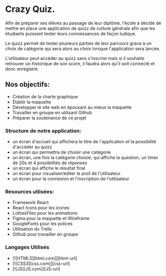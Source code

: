 # Crazy Quiz.

<!-- Improved compatibility of back to top link: See: https://github.com/othneildrew/Best-README-Template/pull/73 -->

Afin de préparer ses élèves au passage de leur diplôme, l'école a décidé de mettre en place une application de quizz de culture générale afin que les étudiants puissent tester leurs connaissances de façon ludique.

Le quizz permet de tester plusieurs parties de leur parcours grace à un choix de catégorie qui sera alors au choix lorsque l'application sera lancée.

L'utilisateur peut accéder au quizz sans s'inscrire mais si il souhaite retrouver un historique de son score, il faudra alors qu'il soit connecté et donc enregistré.

## Nos objectifs: 

<ul>
<li>Création de la charte graphique</li>
<li>Établir la maquette</li>
<li>Développer le site web en épousant au mieux la maquette</li>
<li>Travailler en groupe en utilisant Github</li>
<li>Préparer la soutenance de ce projet</li>
</ul>

### Structure de notre application:

<ul>
<li>un écran d'accueil qui affichera le titre de l'application et la possibilité d'accéder au quizz</li>
<li>un écran qui permettra de choisir une catégorie</li>
<li>un écran, une fois la catégorie choisie, qui affiche la question, un timer de 20s et 4 possibilités de réponses</li>
<li>un écran qui affiche le résultat final</li>
<li>un écran pour visualiser/éditer le proil de l'utilisateur</li>
<li>un écran pour la connexion et l'inscription de l'utilisateur</li>
</ul>

### Resources utlisées: 

<ul>
<li>Framework React</li>
<li>React Icons pour les icones</li>
<li>LottiesFiles pour les animations</li>
<li>Figma pour la maquette et Wireframe</li>
<li>GoogleFonts pour les polices</li>
<li>Utilisation du Trello</li>
<li>Github pour travailler en groupe</li>
</ul>

### Langages Utilisés

* [![HTML5][html.com]][html-url]
* [![CSS3][css.com]][css-url]
* [![JS][JS.com]][JS-url]

